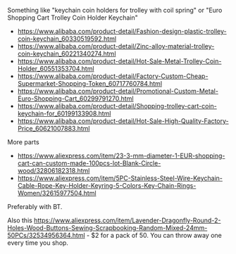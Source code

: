 Something like "keychain coin holders for trolley with coil spring" or "Euro Shopping Cart Trolley Coin Holder Keychain"

* https://www.alibaba.com/product-detail/Fashion-design-plastic-trolley-coin-keychain_60330519592.html
* https://www.alibaba.com/product-detail/Zinc-alloy-material-trolley-coin-keychain_60221340274.html
* https://www.alibaba.com/product-detail/Hot-Sale-Metal-Trolley-Coin-Holder_60551353704.html
* https://www.alibaba.com/product-detail/Factory-Custom-Cheap-Supermarket-Shopping-Token_60717760784.html
* https://www.alibaba.com/product-detail/Promotional-Custom-Metal-Euro-Shopping-Cart_60299791270.html
* https://www.alibaba.com/product-detail/Shopping-trolley-cart-coin-keychain-for_60199133908.html
* https://www.alibaba.com/product-detail/Hot-Sale-High-Quality-Factory-Price_60621007883.html


More parts
* https://www.aliexpress.com/item/23-3-mm-diameter-1-EUR-shopping-cart-can-custom-made-100pcs-lot-Blank-Circle-wood/32806182318.html
* https://www.aliexpress.com/item/5PC-Stainless-Steel-Wire-Keychain-Cable-Rope-Key-Holder-Keyring-5-Colors-Key-Chain-Rings-Women/32615977504.html

Preferably with BT.


Also this https://www.aliexpress.com/item/Lavender-Dragonfly-Round-2-Holes-Wood-Buttons-Sewing-Scrapbooking-Random-Mixed-24mm-50PCs/32534956364.html  - $2 for a pack of 50. You can throw away one every time you shop. 
